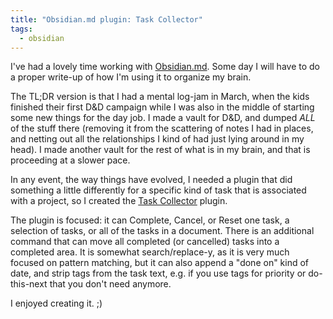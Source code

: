 ```yaml
---
title: "Obsidian.md plugin: Task Collector"
tags:
  - obsidian
---
```

I've had a lovely time working with [Obsidian.md](https://obsidian.md). Some day I will have to do a proper write-up of how I'm using it to organize my brain. 

The TL;DR version is that I had a mental log-jam in March, when the kids finished their first D&D campaign while I was also in the middle of starting some new things for the day job. I made a vault for D&D, and dumped *ALL* of the stuff there (removing it from the scattering of notes I had in places, and netting out all the relationships I kind of had just lying around in my head). I made another vault for the rest of what is in my brain, and that is proceeding at a slower pace.

In any event, the way things have evolved, I needed a plugin that did something a little differently for a specific kind of task that is associated with a project, so I created the [Task Collector](https://github.com/ebullient/obsidian-task-collector) plugin. 

<!--more-->

The plugin is focused: it can Complete, Cancel, or Reset one task, a selection of tasks, or all of the tasks in a document. There is an additional command that can move all completed (or cancelled) tasks into a completed area. It is somewhat search/replace-y, as it is very much focused on pattern matching, but it can also append a "done on" kind of date, and strip tags from the task text, e.g. if you use tags for priority or do-this-next that you don't need anymore.

I enjoyed creating it. ;)